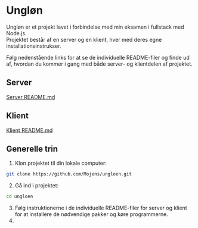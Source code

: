 # Ungløn

Ungløn er et projekt lavet i forbindelse med min eksamen i fullstack med Node.js.<br>
Projektet består af en server og en klient, hver med deres egne installationsinstrukser.

Følg nedenstående links for at se de individuelle README-filer og finde ud af, hvordan du kommer i gang med både server- og klientdelen af projektet.

## Server

[Server README.md](./server/README.md)

## Klient

[Klient README.md](./client/README.md)

## Generelle trin

1. Klon projektet til din lokale computer:

```bash
git clone https://github.com/Mojens/ungloen.git
```
2. Gå ind i projektet:
   
```bash
cd ungloen
```
3. Følg instruktionerne i de individuelle README-filer for server og klient for at installere de nødvendige pakker og køre programmerne.
4. 

